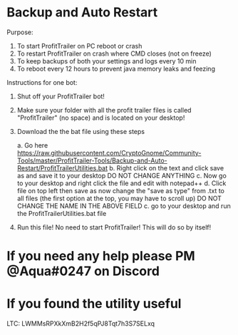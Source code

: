 # Backup and Auto Restart
Purpose:
1. To start ProfitTrailer on PC reboot or crash
2. To restart ProfitTrailer on crash where CMD closes (not on freeze)
3. To keep backups of both your settings and logs every 10 min
4. To reboot every 12 hours to prevent java memory leaks and feezing
 
Instructions for one bot:
1. Shut off your ProfitTrailer bot!
2. Make sure your folder with all the profit trailer files is called "ProfitTrailer" (no space) and is located on your desktop!
3. Download the the bat file using these steps

   a. Go here https://raw.githubusercontent.com/CryptoGnome/Community-Tools/master/ProfitTrailer-Tools/Backup-and-Auto-Restart/ProfitTrailerUtilities.bat
   b. Right click on the text and click save as and save it to your desktop DO NOT CHANGE ANYTHING
   c. Now go to your desktop and right click the file and edit with notepad++
   d. Click file on top left then save as now change the "save as type" from .txt to all files (the first option at the top, you may have to scroll up) DO NOT CHANGE THE NAME IN THE ABOVE FIELD
   c. go to your desktop and run the ProfitTrailerUtilities.bat file
   
5. Run this file! No need to start ProfitTrailer! This will do so by itself!

# If you need any help please PM @Aqua#0247 on Discord

# If you found the utility useful

LTC: LWMMsRPXkXmB2H2f5qPJ8Tqt7h3S7SELxq

